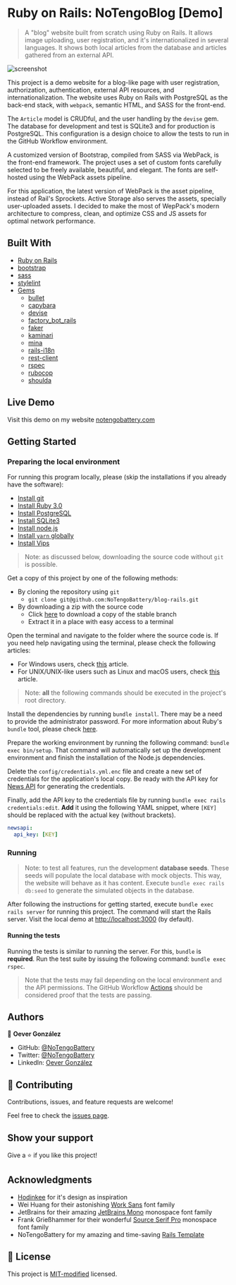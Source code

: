 # Ruby on Rails: NoTengoBlog [Demo]

> A "blog" website built from scratch using Ruby on Rails. It allows image uploading, user registration, and it's internationalized in several languages. It shows both local articles from the database and articles gathered from an external API.

![screenshot](./doc/screenshot.gif)

This project is a demo website for a blog-like page with user registration, authorization, authentication, external API resources, and internationalization. The website uses Ruby on Rails with PostgreSQL as the back-end stack, with `webpack`, semantic HTML, and SASS for the front-end.

The `Article` model is CRUDful, and the user handling by the `devise` gem. The database for development and test is SQLite3 and for production is PostgreSQL. This configuration is a design choice to allow the tests to run in the GitHub Workflow environment.

A customized version of Bootstrap, compiled from SASS via WebPack, is the front-end framework. The project uses a set of custom fonts carefully selected to be freely available, beautiful, and elegant. The fonts are self-hosted using the WebPack assets pipeline.

For this application, the latest version of WebPack is the asset pipeline, instead of Rail's Sprockets. Active Storage also serves the assets, specially user-uploaded assets. I decided to make the most of WepPack's modern architecture to compress, clean, and optimize CSS and JS assets for optimal network performance.

## Built With

-   [Ruby on Rails](https://rubyonrails.org/)
-   [bootstrap](https://getbootstrap.com/)
-   [sass](https://sass-lang.com/)
-   [stylelint](https://stylelint.io/)
-   [Gems](https://rubygems.org/)
    -   [bullet](https://rubygems.org/gems/bullet/)
    -   [capybara](https://rubygems.org/gems/capybara/)
    -   [devise](https://rubygems.org/gems/devise/)
    -   [factory_bot_rails](https://rubygems.org/gems/factory_bot_rails/)
    -   [faker](https://rubygems.org/gems/faker/)
    -   [kaminari](https://rubygems.org/gems/kaminari/)
    -   [mina](https://rubygems.org/gems/mina/)
    -   [rails-i18n](https://rubygems.org/gems/rails-i18n/)
    -   [rest-client](https://rubygems.org/gems/rest-client/)
    -   [rspec](https://rubygems.org/gems/rspec/)
    -   [rubocop](https://rubygems.org/gems/rubocop/)
    -   [shoulda](https://rubygems.org/gems/shoulda/)


## Live Demo

Visit this demo on my website [notengobattery.com](https://blog.demo.notengobattery.com/)

## Getting Started

### Preparing the local environment

For running this program locally, please (skip the installations if you already have the software):

-   [Install git](https://git-scm.com/book/en/v2/Getting-Started-Installing-Git/)
-   [Install Ruby 3.0](https://www.ruby-lang.org/en/downloads/)
-   [Install PostgreSQL](https://www.postgresql.org/download/)
-   [Install SQLite3](https://sqlite.org/download.html)
-   [Install node.js](https://nodejs.org/en/download/)
-   [Install `yarn` globally](https://docs.npmjs.com/downloading-and-installing-packages-globally/)
-   [Install Vips](https://github.com/libvips/libvips/)

> Note: as discussed below, downloading the source code without `git` is possible.

Get a copy of this project by one of the following methods:

-   By cloning the repository using `git`
    -   `git clone git@github.com:NoTengoBattery/blog-rails.git`
-   By downloading a zip with the source code
    -   Click [here](https://github.com/NoTengoBattery/blog-rails/archive/refs/heads/main.zip) to download a copy of the stable branch
    -   Extract it in a place with easy access to a terminal

Open the terminal and navigate to the folder where the source code is. If you need help navigating using the terminal, please check the following articles:

-   For Windows users, check [this](https://www.technoloxy.com/tutorials/cmd-navigate-view-run/) article.
-   For UNIX/UNIX-like users such as Linux and macOS users, check [this](https://swcarpentry.github.io/shell-novice/02-filedir/index.html) article.

> Note: **all** the following commands should be executed in the project's root directory.

Install the dependencies by running `bundle install`. There may be a need to provide the administrator password. For more information about Ruby's `bundle` tool, please check [here](https://bundler.io/man/bundle-install.1.html).

Prepare the working environment by running the following command: `bundle exec bin/setup`. That command will automatically set up the development environment and finish the installation of the Node.js dependencies.

Delete the `config/credentials.yml.enc` file and create a new set of credentials for the application's local copy. Be ready with the API key for [News API](https://newsapi.org/) for generating the credentials.

Finally, add the API key to the credentials file by running `bundle exec rails credentials:edit`. **Add** it using the following YAML snippet, where `[KEY]` should be replaced with the actual key (without brackets).

```yaml
newsapi:
  api_key: [KEY]
```

### Running

> Note: to test all features, run the development **database seeds**. These seeds will populate the local database with mock objects. This way, the website will behave as it has content. Execute `bundle exec rails db:seed` to generate the simulated objects in the database.

After following the instructions for getting started, execute `bundle exec rails server` for running this project. The command will start the Rails server. Visit the local demo at <http://localhost:3000> (by default).

#### Running the tests

Running the tests is similar to running the server. For this, `bundle` is **required**. Run the test suite by issuing the following command: `bundle exec rspec`.

> Note that the tests may fail depending on the local environment and the API permissions. The GitHub Workflow [Actions](https://github.com/NoTengoBattery/blog-rails/actions/) should be considered proof that the tests are passing.

## Authors

👤 **Oever González**

-   GitHub: [@NoTengoBattery](https://github.com/NoTengoBattery/)
-   Twitter: [@NoTengoBattery](https://twitter.com/NoTengoBattery/)
-   LinkedIn: [Oever González](https://linkedin.com/in/NoTengoBattery/)

## 🤝 Contributing

Contributions, issues, and feature requests are welcome!

Feel free to check the [issues page](https://github.com/NoTengoBattery/blog-rails/issues/).

## Show your support

Give a ⭐️ if you like this project!

## Acknowledgments

-   [Hodinkee](https://www.hodinkee.com/) for it's design as inspiration
-   Wei Huang for their astonishing [Work Sans](https://fonts.google.com/specimen/Work+Sans#about) font family
-   JetBrains for their amazing [JetBrains Mono](https://fonts.google.com/specimen/JetBrains+Mono#about) monospace font family
-   Frank Grießhammer for their wonderful [Source Serif Pro](https://fonts.google.com/specimen/Source+Serif+Pro#about) monospace font family
-   NoTengoBattery for my amazing and time-saving [Rails Template](https://github.com/NoTengoBattery/rails6-webpacker/)

## 📝 License

This project is [MIT-modified](./LICENSE) licensed.

